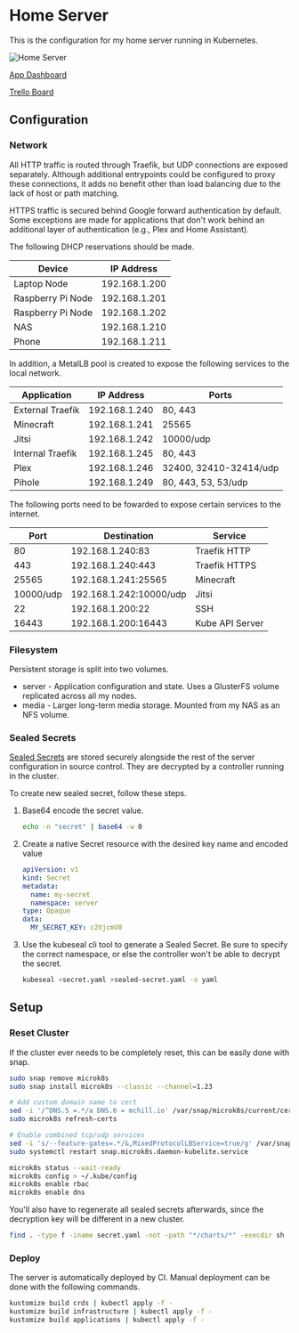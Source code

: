 # Home Server

This is the configuration for my home server running in Kubernetes.

![Home Server](https://github.com/mchill/home/workflows/Home%20Server/badge.svg)

[App Dashboard](https://mchill.io)

[Trello Board](https://trello.com/b/XNVnSBvI/home-server)

## Configuration

### Network

All HTTP traffic is routed through Traefik, but UDP connections are exposed separately. Although additional entrypoints could be configured to proxy these connections, it adds no benefit other than load balancing due to the lack of host or path matching.

HTTPS traffic is secured behind Google forward authentication by default. Some exceptions are made for applications that don't work behind an additional layer of authentication (e.g., Plex and Home Assistant).

The following DHCP reservations should be made.

Device            | IP Address
---               | ---
Laptop Node       | 192.168.1.200
Raspberry Pi Node | 192.168.1.201
Raspberry Pi Node | 192.168.1.202
NAS               | 192.168.1.210
Phone             | 192.168.1.211

In addition, a MetalLB pool is created to expose the following services to the local network.

Application      | IP Address    | Ports
---              | ---           | ---
External Traefik | 192.168.1.240 | 80, 443
Minecraft        | 192.168.1.241 | 25565
Jitsi            | 192.168.1.242 | 10000/udp
Internal Traefik | 192.168.1.245 | 80, 443
Plex             | 192.168.1.246 | 32400, 32410-32414/udp
Pihole           | 192.168.1.249 | 80, 443, 53, 53/udp

The following ports need to be fowarded to expose certain services to the internet.

Port      | Destination             | Service
---       | ---                     | ---
80        | 192.168.1.240:83        | Traefik HTTP
443       | 192.168.1.240:443       | Traefik HTTPS
25565     | 192.168.1.241:25565     | Minecraft
10000/udp | 192.168.1.242:10000/udp | Jitsi
22        | 192.168.1.200:22        | SSH
16443     | 192.168.1.200:16443     | Kube API Server

### Filesystem

Persistent storage is split into two volumes.

* server - Application configuration and state. Uses a GlusterFS volume replicated across all my nodes.
* media - Larger long-term media storage. Mounted from my NAS as an NFS volume.

### Sealed Secrets

[Sealed Secrets](https://github.com/bitnami-labs/sealed-secrets) are stored securely alongside the rest of the server configuration in source control. They are decrypted by a controller running in the cluster.

To create new sealed secret, follow these steps.

1. Base64 encode the secret value.

    ```bash
    echo -n "secret" | base64 -w 0
    ```

2. Create a native Secret resource with the desired key name and encoded value

    ```yaml
    apiVersion: v1
    kind: Secret
    metadata:
      name: my-secret
      namespace: server
    type: Opaque
    data:
      MY_SECRET_KEY: c2VjcmV0
    ```

3. Use the kubeseal cli tool to generate a Sealed Secret. Be sure to specify the correct namespace, or else the controller won't be able to decrypt the secret.

    ```bash
    kubeseal <secret.yaml >sealed-secret.yaml -o yaml
    ```

## Setup

### Reset Cluster

If the cluster ever needs to be completely reset, this can be easily done with snap.

```bash
sudo snap remove microk8s
sudo snap install microk8s --classic --channel=1.23

# Add custom domain name to cert
sed -i '/^DNS.5 =.*/a DNS.6 = mchill.io' /var/snap/microk8s/current/certs/csr.conf.template
sudo microk8s refresh-certs

# Enable combined tcp/udp services
sed -i 's/--feature-gates=.*/&,MixedProtocolLBService=true/g' /var/snap/microk8s/current/args/kube-apiserver
sudo systemctl restart snap.microk8s.daemon-kubelite.service

microk8s status --wait-ready
microk8s config > ~/.kube/config
microk8s enable rbac
microk8s enable dns
```

You'll also have to regenerate all sealed secrets afterwards, since the decryption key will be different in a new cluster.

```bash
find . -type f -iname secret.yaml -not -path "*/charts/*" -execdir sh -c "cat {} | kubeseal --controller-namespace=sealed-secrets -o yaml > sealed-secret.yaml" \;
```

### Deploy

The server is automatically deployed by CI. Manual deployment can be done with the following commands.

```bash
kustomize build crds | kubectl apply -f -
kustomize build infrastructure | kubectl apply -f -
kustomize build applications | kubectl apply -f -
```
